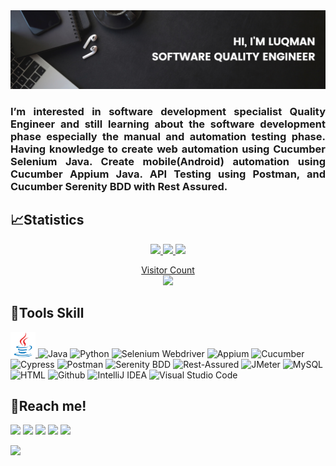 <!--[![160744959694494596](https://user-images.githubusercontent.com/6764957/101521273-94ed0f00-39c0-11eb-9721-1fb49097a171.png)](https://github.com/sw-yx?tab=repositories)--->
<!---
Luqmanhanung/Luqmanhanung is a ✨ special ✨ repository because its `README.md` (this file) appears on your GitHub profile.
You can click the Preview link to take a look at your changes.
--->
<img src="https://github.com/Luqmanhanung/Luqmanhanung/blob/main/Luqman%20Hanung%20Asidiq's%20LinkedIn%20Banner%20(2).png">
<h3 align="justify">I’m interested in software development specialist Quality Engineer and still learning about the software development phase especially the manual and automation testing phase. Having knowledge to create web automation using Cucumber Selenium Java. Create mobile(Android) automation using Cucumber Appium Java. API Testing using Postman, and Cucumber Serenity BDD with Rest Assured.</h3>

## 📈Statistics
<p align="center">
<a href="https://github.com/Luqmanhanung">
  <img height="160em" src="https://github-readme-stats-eight-theta.vercel.app/api/top-langs/?username=Luqmanhanung&layout=compact&langs_count=8&theme=dracula"/>
  <img height="160em" src="https://github-readme-streak-stats.herokuapp.com/?user=Luqmanhanung&theme=dracula"/>
  <img height="160em" src="https://github-readme-stats-eight-theta.vercel.app/api?username=Luqmanhanung&show_icons=true&theme=dracula&include_all_commits=true&count_private=true"/><br>
  <p align="center"> 
  Visitor Count<br>
  <img src="https://profile-counter.glitch.me/Luqmanhanung/count.svg" />
</p>
</a>
</p>

## 🔨Tools Skill
<a href="https://www.java.com" target="_blank" rel="noreferrer"> <img src="https://raw.githubusercontent.com/devicons/devicon/master/icons/java/java-original.svg" alt="java" width="40" height="40"/> </a>
![Java](https://img.shields.io/badge/-java-000000?style=for-the-badge&logo=java)
![Python](https://img.shields.io/badge/-python-000000?style=for-the-badge&logo=python)
![Selenium Webdriver](https://img.shields.io/badge/-selenium-000000?style=for-the-badge&logo=selenium)
![Appium](https://img.shields.io/badge/-appium-000000?style=for-the-badge&logo=appium)
![Cucumber](https://img.shields.io/badge/-cucumber-000000?style=for-the-badge&logo=cucumber)
![Cypress](https://img.shields.io/badge/-cypress-000000?style=for-the-badge&logo=cypress)
![Postman](https://img.shields.io/badge/-postman-000000?style=for-the-badge&logo=postman)
![Serenity BDD](https://img.shields.io/badge/-serenitybdd-000000?style=for-the-badge&logo=serenitybdd)
![Rest-Assured](https://img.shields.io/badge/-restassured-000000?style=for-the-badge&logo=restassured)
![JMeter](https://img.shields.io/badge/-jmeter-000000?style=for-the-badge&logo=jmeter)
![MySQL](https://img.shields.io/badge/-mysql-000000?style=for-the-badge&logo=mysql)
![HTML](https://img.shields.io/badge/-html-000000?style=for-the-badge&logo=html)
![Github](https://img.shields.io/badge/GitHub-000000?style=for-the-badge&logo=github&logoColor=white)
![IntelliJ IDEA](https://img.shields.io/badge/IntelliJIDEA-000000.svg?style=for-the-badge&logo=intellij-idea&logoColor=white)
![Visual Studio Code](https://img.shields.io/badge/Visual%20Studio%20Code-000000.svg?style=for-the-badge&logo=visual-studio-code&logoColor=white)


## 🔗Reach me!
<p>
    <a href="https://www.linkedin.com/in/luqman-hanung-asidiq-681877201/" target="blank"><img src="https://img.shields.io/badge/-linkedin-181717?style=for-the-badge&logo=linkedin" /></a>
    <a href="mailto: luqmanhanung@gmail.com" target="blank"><img src="https://img.shields.io/badge/-gmail-181717?style=for-the-badge&logo=gmail" /></a>
    <a href="https://t.me/Luqmanhanung" target="blank"><img src="https://img.shields.io/badge/-telegram-181717?style=for-the-badge&logo=telegram" /></a>
    <a href="https://www.instagram.com/luqmanhanung/" target="blank"><img src="https://img.shields.io/badge/-instagram-181717?style=for-the-badge&logo=instagram" /></a>
    <a href="https://www.tiktok.com/@anunglux" target="blank"><img src="https://img.shields.io/badge/-tiktok-181717?style=for-the-badge&logo=tiktok" /></a>
</p>
    
</p>
<img src="https://github.com/alansmathew/alansmathew/blob/master/projects.gif">
